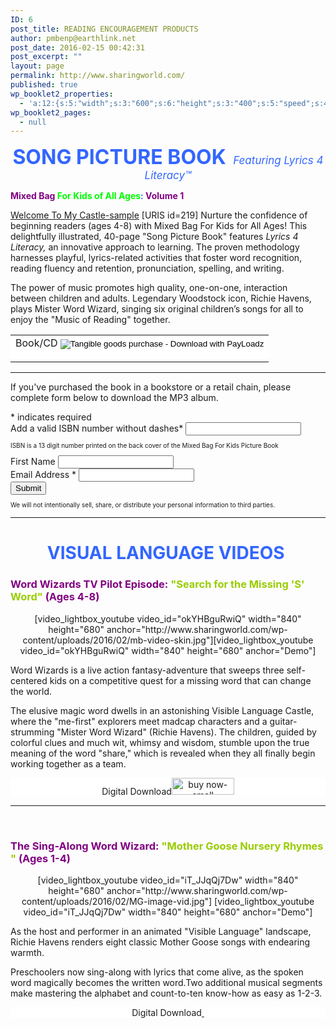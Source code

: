 ```yaml
---
ID: 6
post_title: READING ENCOURAGEMENT PRODUCTS
author: pmbenp@earthlink.net
post_date: 2016-02-15 00:42:31
post_excerpt: ""
layout: page
permalink: http://www.sharingworld.com/
published: true
wp_booklet2_properties:
  - 'a:12:{s:5:"width";s:3:"600";s:6:"height";s:3:"400";s:5:"speed";s:4:"1000";s:5:"delay";s:4:"5000";s:9:"direction";s:3:"LTR";s:14:"arrows_enabled";b:0;s:20:"page_numbers_enabled";b:1;s:14:"cover_behavior";s:4:"open";s:7:"padding";s:2:"10";s:18:"thumbnails_enabled";b:0;s:13:"popup_enabled";s:0:"";s:5:"theme";s:7:"default";}'
wp_booklet2_pages:
  - null
---
```

<p style="text-align: center;"><span style="color: #3366ff; font-size: 2rem;"><strong>SONG PICTURE BOOK </strong></span>
<span style="text-align: center; color: #3366ff; font-style: italic; font-size: 17px;">Featuring Lyrics 4 Literacy™</span></p>
<p style="text-align: left;"><span style="color: #800080;"><strong>Mixed Bag<span style="color: #00ff00;"> For Kids of All Ages</span><span style="color: #3366ff;">:</span> Volume 1 </strong></span></p>
<a class="n" href="http://www.sharingworld.com/wp-content/uploads/2016/02/Welcome-To-My-Caste-sample.mp3">Welcome To My Castle-sample</a>
[URIS id=219]
Nurture the confidence of beginning readers (ages 4-8) with Mixed Bag For Kids for All Ages! This delightfully illustrated, 40-page "Song Picture Book" features <em>Lyrics 4 Literacy,</em> an innovative approach to learning. The proven methodology harnesses playful, lyrics-related activities that foster word recognition, reading fluency and retention, pronunciation, spelling, and writing.

The power of music promotes high quality, one-on-one, interaction between children and adults. Legendary Woodstock icon, Richie Havens, plays Mister Word Wizard, singing six original children’s songs for all to enjoy the "Music of Reading" together.
<table>
<tbody>
<tr>
<td style="background-color: #ffffff; border: 0;"><form target="paypal"action="https://www.payloadz.com/go/?tangible=1" method="post" >
  <span style="font-size: 16px;">Book/CD</span>
<input style="border: none; background: #FFF;" type="image" src="http://www.sharingworld.com/wp-content/uploads/2016/02/add-cart-e1464143165363.png" border="0" name="submit" alt="Tangible goods purchase - Download with PayLoadz">
<input type="hidden" name="cmd" value="_cart">
<input type="hidden" name="business" value="sharingworld9@gmail.com" >
<input type="hidden" name="item_name" value="Mixed Bag for Kids: Book/CD">
<input type="hidden" name="item_number" value="MB - CD">
<input type="hidden" name="amount" value="25.95">
<input type="hidden" name="no_shipping" value="2">
<input type="hidden" name="return" value="https://www.payloadz.com/d1/default.aspx">
<input type="hidden" name="no_note" value="1">

<input type="hidden" name="notify_url" value="http://www.payloadz.com/pay/index.asp">
<input type="hidden" name="shipping" value="4.95">
<input type="hidden" name="handling" value="0.00">
<input type="hidden" name="rm" value="2">
<input type="hidden" name="mrb" value="R-5L192964UH642590D">
<input type="hidden" name="bn" value="PayLoadz">
<input type="hidden" name="pal" value="QNV3YGA7EVCDE">
<input type="hidden" name="cbt" value="Continue to Download">
<input type ="hidden" name ="tangible" value = "true">
<input type ="hidden" name ="shopping_url " value ="">
</form></td>
</tr>
</tbody>
</table>

<hr />

<!-- Begin MailChimp Signup Form -->
<div id="mc_embed_signup"><form id="mc-embedded-subscribe-form" class="validate" action="//sharingworld.us13.list-manage.com/subscribe/post?u=8a8e432459ea439225841d8fe&amp;id=ea083f7283" method="post" name="mc-embedded-subscribe-form" novalidate="" target="_blank">
<div id="mc_embed_signup_scroll">

If you've purchased the book in a bookstore or a retail chain, please complete form below to download the MP3 album.
<div class="indicates-required"><span class="asterisk">*</span> indicates required</div>
<div class="mc-field-group"><label for="mce-MMERGE3">Add a valid ISBN number without dashes<span class="asterisk">*</span></label>
<input id="numbers" class="required" maxlength="13" name="MMERGE3" type="text" />
<p style="font-size: 10px;">ISBN is a 13 digit number printed on the back cover of the Mixed Bag For Kids Picture Book</p>

</div>
<div class="mc-field-group"><label for="mce-FNAME">First Name </label>
<input id="mce-FNAME" class="" name="FNAME" type="text" value="" /></div>
<div class="mc-field-group"><label for="mce-EMAIL">Email Address <span class="asterisk">*</span></label>
<input id="mce-EMAIL" class="required email" name="EMAIL" type="email" value="" /></div>
<div id="mce-responses" class="clear">
<div id="mce-error-response" class="response" style="display: none;"></div>
<div id="mce-success-response" class="response" style="display: none;"></div>
</div>
<!-- real people should not fill this in and expect good things - do not remove this or risk form bot signups-->
<div style="position: absolute; left: -5000px;"><input tabindex="-1" name="b_8a8e432459ea439225841d8fe_ea083f7283" type="text" value="" /></div>
<div class="clear">

<input id="mc-embedded-subscribe" class="button" name="subscribe" type="submit" value="Submit" />
<p style="font-size: 10px;">We will not intentionally sell, share, or distribute your personal information to third parties.</p>

</div>
</div>
</form></div>
<script src="//s3.amazonaws.com/downloads.mailchimp.com/js/mc-validate.js" type="text/javascript"></script><script type="text/javascript">// <![CDATA[
(function($) {window.fnames = new Array(); window.ftypes = new Array();fnames[0]='EMAIL';ftypes[0]='email';fnames[1]='FNAME';ftypes[1]='text';fnames[3]='MMERGE3';ftypes[3]='text';}(jQuery));var $mcj = jQuery.noConflict(true);
// ]]></script>

<script type="text/javascript">// <![CDATA[
function isNumeric(elem, helperMsg){
        var correct = "9780578173009";
        var guess = document.getElementById("numbers").value;
          while (guess != correct){
         guess = prompt ("ISBN is a 13 digit number printed on the back cover of the Mixed Bag For Kids Picture Book; enter the number in the area below without dashes");
        if (guess == correct){
         return submit;
        } else {
    alert ("it starts with: 9780....");
  }
}
}
// ]]></script>

<hr />

<h1 style="text-align: center;"><span style="color: #3366ff;"><strong>VISUAL LANGUAGE VIDEOS </strong></span></h1>
<h3 style="text-align: left;"><span style="color: #800080;"><strong>Word Wizards TV Pilot Episode: <span style="color: #99cc00;">"Search for the Missing 'S' Word"</span></strong> (Ages 4-8)</span></h3>
<p style="text-align: center;">[video_lightbox_youtube video_id="okYHBguRwiQ" width="840" height="680" anchor="http://www.sharingworld.com/wp-content/uploads/2016/02/mb-video-skin.jpg"][video_lightbox_youtube video_id="okYHBguRwiQ" width="840" height="680" anchor="Demo"]</p>
<p style="text-align: left;">Word Wizards is a live action fantasy-adventure that sweeps three self-centered kids on a competitive quest for a missing word that can change the world.</p>
The elusive magic word dwells in an astonishing Visible Language Castle, where the "me-first" explorers meet madcap characters and a guitar-strumming "Mister Word Wizard" (Richie Havens). The children, guided by colorful clues and much wit, whimsy and wisdom, stumble upon the true meaning of the word "share," which is revealed when they all finally begin working together as a team.
<p style="border: 0px; text-align: center; background-color: #ffffff;">Digital Download<a href="http://www.payloadz.com/go/sip?id=3123269" target="paypal"><img class="size-full wp-image-689 aligncenter" src="http://www.sharingworld.com/wp-content/uploads/2016/02/buy-now-small.png" alt="buy now-small" width="100" height="27" /></a></p>


<hr />

&nbsp;
<h3 style="text-align: left;"><span style="color: #800080;"><b>The Sing-Along Word Wizard: <span style="color: #99cc00;">"Mother Goose Nursery Rhymes "</span> (Ages 1-4)</b></span></h3>
<p style="text-align: center;">[video_lightbox_youtube video_id="iT_JJqQj7Dw" width="840" height="680" anchor="http://www.sharingworld.com/wp-content/uploads/2016/02/MG-image-vid.jpg"] [video_lightbox_youtube video_id="iT_JJqQj7Dw" width="840" height="680" anchor="Demo"]</p>
<p style="text-align: left;"><span>As the host and performer in an animated "Visible Language" landscape, Richie Havens renders eight classic Mother Goose songs with endearing warmth. </span></p>
Preschoolers now sing-along with lyrics that come alive, as the spoken word magically becomes the written word.Two additional musical segments make mastering the alphabet and count-to-ten know-how as easy as 1-2-3.
<p style="border: 0px; text-align: center; background-color: #ffffff;">Digital Download<a href="http://www.payloadz.com/go/sip?id=3123309" target="paypal">
<img class="size-full wp-image-689 aligncenter" src="http://www.sharingworld.com/wp-content/uploads/2016/02/buy-now-small.png" alt="" border="0" /> </a></p>